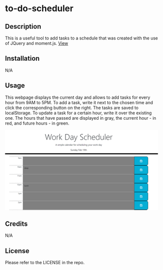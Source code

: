 # to-do-scheduler

## Description

This is a useful tool to add tasks to a schedule that was created with the use of JQuery and moment.js.
[View](https://eula-snow.github.io/to-do-scheduler/)

## Installation

N/A

## Usage

This webpage displays the current day and allows to add tasks for every hour from 9AM to 5PM. To add a task, write it next to the chosen time and click the corresponding button on the right. The tasks are saved to localStorage. To update a task for a certain hour, write it over the existing one. The hours that have passed are displayed in gray, the current hour - in red, and future hours - in green.

![to-do list](/images/screenshot.png)

## Credits

N/A

## License

Please refer to the LICENSE in the repo.

